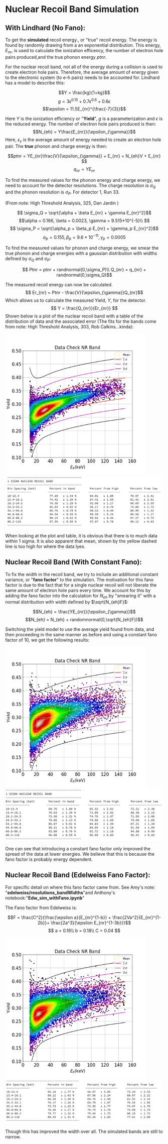 # Nuclear Recoil Band Simulation

 
 ## With Lindhard (No Fano): 
To get the **simulated** recoil energy., or "true" recoil energy. The energy is found by randomly drawing from a an exponential distribution. This energy, $E_{nr}$, is used to calculate the ionization efficency, the number of electron hole pairs produced,and the true phonon energy $ptnr$.

 For the nuclear recoil band, not all of the energy during a collision is used to create electron hole pairs. Therefore, the average amount of energy given to the electronic system (to e-h pairs) needs to be accounted for. Lindhard has a model to describe this: 

 $$Y = \frac{kg}{1+kg}$$
 $$g = 3\epsilon^{0.15} + 0.7\epsilon^{0.6} + 0.6\epsilon$$
 $$\epsilon = 11.5E_{nr}^{\frac{-7}{3}}$$

 Here $Y$ is the ionization efficiency or "**Yield**", $g$ is a parameterization and $\epsilon$ is the reduced energy. The number of electron hole pairs produced is then: 
 $$N_{eh} = Y\frac{E_{nr}}{\epsilon_{\gamma}}$$
 Here, $\epsilon_{\gamma}$ is the average amount of energy needed to create an electron hole pair. The **true** phonon and charge energy is then: 

 $$ptnr = YE_{nr}\frac{V}{\epsilon_{\gamma}} + E_{nr} = N_{eh}V + E_{nr} $$
 $$q_{nr} = YE_{nr}$$

To find the measured values for the phonon energy and charge energy, we need to account for the detector resolutions. The charge resolution is $\sigma_Q$  and the phonon resolution is $\sigma_P$.
For detector 1, Run 33.


(From note: High Threshold Analysis, 325, Dan Jardin  )

$$ \sigma_Q = \sqrt{\alpha + \beta E_{nr} + \gamma E_{nr}^2}$$
$$\alpha = 0.166, 
\beta = 0.0023,
\gamma = 9.515*10^{-5}\\
$$
$$ \sigma_P = \sqrt{\alpha_p + \beta_p E_{nr} + \gamma_p E_{nr}^2}$$
$$
\alpha_p = 0.155,
\beta_p = 9.6*10^{-11},
\gamma_p = 0.0005
$$

To find the measured values for phonon and charge energy, we smear the true phonon and charge energies with a gaussian distribution with widths defined by $\sigma_Q$ and $\sigma_P$:

$$
Ptnr = ptnr + randnormal(0,\sigma_P)\\
Q_{nr} = q_{nr} + randnormal(0,\sigma_Q)$$


The measured recoil energy can now be calculated. 
$$ Er_{nr} = Ptnr - \frac{V}{\epsilon_{\gamma}}Q_{nr}$$
Which allows us to calculate the measured Yield, $Y$, for the detector. 
$$ Y = \frac{Q_{nr}}{Er_{nr}}
$$
Shown below is a plot of the nuclear recoil band with a table of the distribution of data and the associated error (The fits for the bands come from note: High Threshold Analysis, 303, Rob Calkins...kinda):

<img src="figures/ENr_band.png"  width="450" height="450">
 <img src="figures/ENr_Error_table.png" > 

When looking at the plot and table, it is obvious that there is to much data within 1 sigma. It is also apparent that mean, shown by the yellow dashed line is too high for where the data lyes. 

## Nuclear Recoil Band (With Constant Fano):

To fix the width in the recoil band, we try to include an additional constant variance, or "**fano factor**" to the simulation. The motivation for this fano factor is due to the fact that for a single nuclear recoil will not liberate the same amount of electron hole pairs every time. We account for this by adding the fano factor into the calculation for $N_{eh}$ by "smearing it" with a normal distribution with width defined by $\sqrt{N_{eh}F}$:

$$N_{eh} = \frac{YE_{nr}}{\epsilon_{\gamma}}$$
$$N_{eh} = N_{eh} + randomnormal(0,\sqrt{N_{eh}F})$$

Switching the yield model to use the average yield found from data, and then proceeding in the same manner as before and using a constant fano factor of 10, we get the following results: 

  
<img src="figures/ENr_band_constantfano.png"  width="450" height="450">
 <img src="figures/ENr_Error_table_constandfano.png" >

 One can see that introducing a constant fano factor only improved the spread of the data at lower energies. We believe that this is because the fano factor is probably energy dependent.

## Nuclear Recoil Band (Edelweiss Fano Factor):
For specific detail on where this fano factor came from. See Amy's note: "**edelweiss/resolutions_bandWidths**"and Anthony's notebook:"**Edw_sim_withFano.ipynb**"

The Fano factor from Edelweiss is: 

$$F = \frac{C^2}{\frac{\epsilon a}{E_{nr}^{1-b}} + \frac{2Va^2}{E_{nr}^{1-2b}}+ \frac{2a^3}{\epsilon E_{nr}^{1-3b}}}$$
$$
a = 0.16\\
b = 0.18\\
C = 0.04
$$

<img src="figures/ENr_band_edelweissfano.png"  width="450" height="450">
 <img src="figures/ENr_Error_table_edelweissfano.png" >

 Though this has improved the width over all. The simulated bands are still to narrow. 